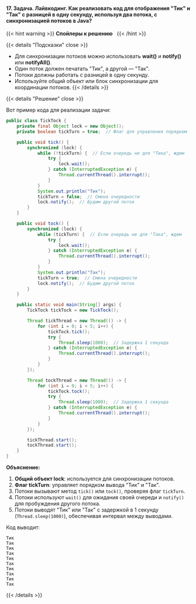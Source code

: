 #### 17. Задача. Лайвкодинг. Как реализовать код для отображения "Тик" и "Так" с разницей в одну секунду, используя два потока, с синхронизацией потоков в Java?

{{< hint warning >}}
**Спойлеры к решению**  
{{< /hint >}}

{{< details "Подсказки" close >}}
- Для синхронизации потоков можно использовать **wait()** и **notify()** или **notifyAll()**.
- Один поток должен печатать "Тик", а другой — "Так".
- Потоки должны работать с разницей в одну секунду.
- Используйте общий объект или блок синхронизации для координации потоков.
{{< /details >}}

{{< details "Решение" close >}}

Вот пример кода для реализации задачи:

```java
public class TickTock {
    private final Object lock = new Object();
    private boolean tickTurn = true;  // Флаг для управления порядком

    public void tick() {
        synchronized (lock) {
            while (!tickTurn) {  // Если очередь не для "Тика", ждем
                try {
                    lock.wait();
                } catch (InterruptedException e) {
                    Thread.currentThread().interrupt();
                }
            }
            System.out.println("Тик");
            tickTurn = false;  // Смена очередности
            lock.notify();  // Будим другой поток
        }
    }

    public void tock() {
        synchronized (lock) {
            while (tickTurn) {  // Если очередь не для "Така", ждем
                try {
                    lock.wait();
                } catch (InterruptedException e) {
                    Thread.currentThread().interrupt();
                }
            }
            System.out.println("Так");
            tickTurn = true;  // Смена очередности
            lock.notify();  // Будим другой поток
        }
    }

    public static void main(String[] args) {
        TickTock tickTock = new TickTock();

        Thread tickThread = new Thread(() -> {
            for (int i = 0; i < 5; i++) {
                tickTock.tick();
                try {
                    Thread.sleep(1000);  // Задержка 1 секунда
                } catch (InterruptedException e) {
                    Thread.currentThread().interrupt();
                }
            }
        });

        Thread tockThread = new Thread(() -> {
            for (int i = 0; i < 5; i++) {
                tickTock.tock();
                try {
                    Thread.sleep(1000);  // Задержка 1 секунда
                } catch (InterruptedException e) {
                    Thread.currentThread().interrupt();
                }
            }
        });

        tickThread.start();
        tockThread.start();
    }
}
```

**Объяснение:**

1. **Общий объект lock**: используется для синхронизации потоков.
2. **Флаг tickTurn**: управляет порядком вывода "Тик" и "Так".
3. Потоки вызывают метод `tick()` или `tock()`, проверяя флаг `tickTurn`.
4. Потоки используют `wait()` для ожидания своей очереди и `notify()` для пробуждения другого потока.
5. Потоки выводят "Тик" или "Так" с задержкой в 1 секунду (`Thread.sleep(1000)`), обеспечивая интервал между выводами.

Код выводит:

```
Тик
Так
Тик
Так
Тик
Так
Тик
Так
Тик
Так
```
{{< /details >}}
